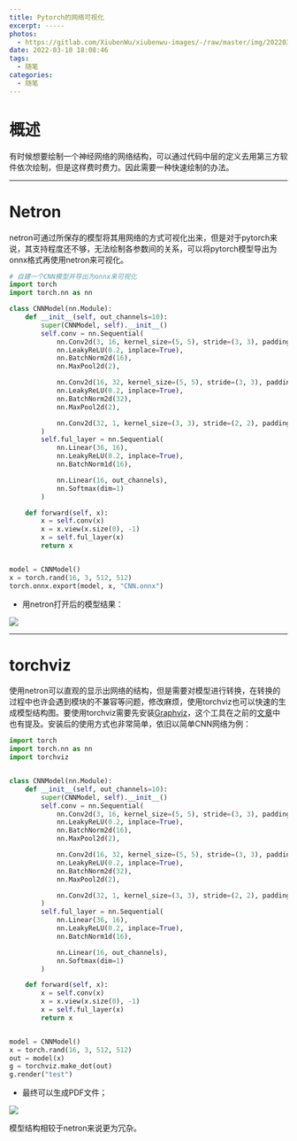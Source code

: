 ```yaml
---
title: Pytorch的网络可视化
excerpt: -----
photos:
  -	https://gitlab.com/XiubenWu/xiubenwu-images/-/raw/master/img/20220310pytorchnet0.jpg
date: 2022-03-10 18:08:46
tags:
  - 随笔
categories:
  -	随笔
---
```


# 概述
有时候想要绘制一个神经网络的网络结构，可以通过代码中层的定义去用第三方软件依次绘制，但是这样费时费力。因此需要一种快速绘制的办法。



---



# Netron

netron可通过所保存的模型将其用网络的方式可视化出来，但是对于pytorch来说，其支持程度还不够，无法绘制各参数间的关系，可以将pytorch模型导出为onnx格式再使用netron来可视化。

```python
# 自建一个CNN模型并导出为onnx来可视化
import torch
import torch.nn as nn

class CNNModel(nn.Module):
    def __init__(self, out_channels=10):
        super(CNNModel, self).__init__()
        self.conv = nn.Sequential(
            nn.Conv2d(3, 16, kernel_size=(5, 5), stride=(3, 3), padding=0),
            nn.LeakyReLU(0.2, inplace=True),
            nn.BatchNorm2d(16),
            nn.MaxPool2d(2),

            nn.Conv2d(16, 32, kernel_size=(5, 5), stride=(3, 3), padding=0),
            nn.LeakyReLU(0.2, inplace=True),
            nn.BatchNorm2d(32),
            nn.MaxPool2d(2),

            nn.Conv2d(32, 1, kernel_size=(3, 3), stride=(2, 2), padding=0)
        )
        self.ful_layer = nn.Sequential(
            nn.Linear(36, 16),
            nn.LeakyReLU(0.2, inplace=True),
            nn.BatchNorm1d(16),

            nn.Linear(16, out_channels),
            nn.Softmax(dim=1)
        )

    def forward(self, x):
        x = self.conv(x)
        x = x.view(x.size(0), -1)
        x = self.ful_layer(x)
        return x


model = CNNModel()
x = torch.rand(16, 3, 512, 512)
torch.onnx.export(model, x, "CNN.onnx")
```

- 用netron打开后的模型结果：

![](https://gitlab.com/XiubenWu/xiubenwu-images/-/raw/master/img/20220310pytorchnet1.png)



---



# torchviz

使用netron可以直观的显示出网络的结构，但是需要对模型进行转换，在转换的过程中也许会遇到模块的不兼容等问题，修改麻烦，使用torchviz也可以快速的生成模型结构图。要使用torchviz需要先安装[Graphviz](https://www.graphviz.org/)，这个工具在之前的[文章](https://www.xiubenwu.top/2021/12/13/python函数调用关系分析/)中也有提及。安装后的使用方式也非常简单，依旧以简单CNN网络为例：

```python
import torch
import torch.nn as nn
import torchviz


class CNNModel(nn.Module):
    def __init__(self, out_channels=10):
        super(CNNModel, self).__init__()
        self.conv = nn.Sequential(
            nn.Conv2d(3, 16, kernel_size=(5, 5), stride=(3, 3), padding=0),
            nn.LeakyReLU(0.2, inplace=True),
            nn.BatchNorm2d(16),
            nn.MaxPool2d(2),

            nn.Conv2d(16, 32, kernel_size=(5, 5), stride=(3, 3), padding=0),
            nn.LeakyReLU(0.2, inplace=True),
            nn.BatchNorm2d(32),
            nn.MaxPool2d(2),

            nn.Conv2d(32, 1, kernel_size=(3, 3), stride=(2, 2), padding=0)
        )
        self.ful_layer = nn.Sequential(
            nn.Linear(36, 16),
            nn.LeakyReLU(0.2, inplace=True),
            nn.BatchNorm1d(16),

            nn.Linear(16, out_channels),
            nn.Softmax(dim=1)
        )

    def forward(self, x):
        x = self.conv(x)
        x = x.view(x.size(0), -1)
        x = self.ful_layer(x)
        return x


model = CNNModel()
x = torch.rand(16, 3, 512, 512)
out = model(x)
g = torchviz.make_dot(out)
g.render("test")

```

- 最终可以生成PDF文件；

![](https://gitlab.com/XiubenWu/xiubenwu-images/-/raw/master/img/20220310pytorchnet2.png)

模型结构相较于netron来说更为冗杂。



